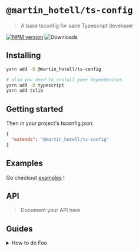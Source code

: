 # `@martin_hotell/ts-config`

> A base tsconfig for sane Typescript developer

[![NPM version](https://img.shields.io/npm/v/@martin_hotell/ts-config.svg)](https://www.npmjs.com/package/@martin_hotell/ts-config)
![Downloads](https://img.shields.io/npm/dm/@martin_hotell/ts-config.svg)

## Installing

```sh
yarn add -D @martin_hotell/ts-config

# also you need to install peer dependencies
yarn add -D typescript
yarn add tslib
```

## Getting started

Then in your project's tsconfig.json:

```json
{
  "extends": "@martin_hotell/ts-config"
}
```

## Examples

Go checkout [examples](./examples) !

## API

> Document your API here

## Guides

<details>
<summary>How to do Foo</summary>

Today we're gonna build Foo....
</detail>

